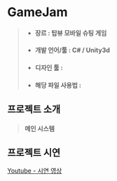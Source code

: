 # GameJam
> * #### 장르 : 탑뷰 모바일 슈팅 게임
> * #### 개발 언어/툴 : C# / Unity3d
> * #### 디자인 툴 : 
> * #### 해당 파일 사용법 : 

## 프로젝트 소개
> #### 메인 시스템

## 프로젝트 시연
[Youtube - 시연 영상](https://www.youtube.com/)
